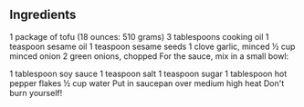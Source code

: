 ## Ingredients
1 package of tofu (18 ounces: 510 grams)
3 tablespoons cooking oil
1 teaspoon sesame oil
1 teaspoon sesame seeds
1 clove garlic, minced
½ cup minced onion
2 green onions, chopped
For the sauce, mix in a small bowl:

1 tablespoon soy sauce
1 teaspoon salt
1 teaspoon sugar
1 tablespoon hot pepper flakes
½ cup water
Put in saucepan over medium high heat
Don't burn yourself!
